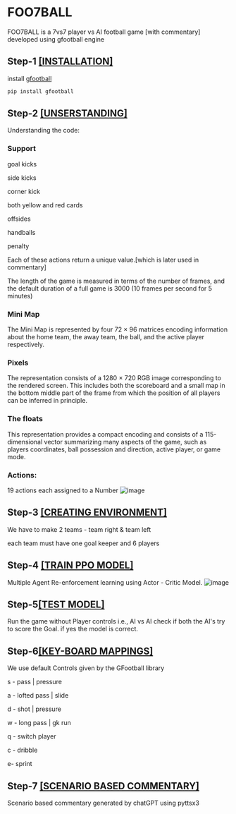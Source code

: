 # FOO7BALL

FOO7BALL is a 7vs7 player vs AI  football game [with commentary] developed using gfootball engine
## Step-1 [[INSTALLATION]](https://github.com/google-research/football)

install [gfootball](https://github.com/google-research/football)

```bash
pip install gfootball
```

## Step-2 [[UNSERSTANDING]](https://github.com/Watxsh1/7v7-Football-Game/blob/main/trypanrenmadam.py)
Understanding the code:

### Support
goal kicks

side kicks

corner kick

both yellow and red cards

offsides

handballs

penalty

Each of these actions return a unique value.[which is later used in commentary]

The length of the game is measured in terms of the
number of frames, and the default duration of a full game
is 3000 (10 frames per second for 5 minutes)

### Mini Map
The Mini Map is represented by four 72 × 96 matrices encoding information about the home
team, the away team, the ball, and the active player respectively.

### Pixels
The representation consists of a 1280 × 720 RGB
image corresponding to the rendered screen. This includes
both the scoreboard and a small map in the bottom middle
part of the frame from which the position of all players can
be inferred in principle.

### The floats 
This representation provides a compact encoding and consists of a 115-dimensional vector summarizing many aspects of the game, such as players coordinates,
ball possession and direction, active player, or game mode.

### Actions:
19 actions each assigned to a Number ![image](https://github.com/Watxsh1/7v7-Football-Game/assets/101169160/ad048831-6dfc-4ae0-af47-aeb31051a69c)


## Step-3 [[CREATING ENVIRONMENT]](https://github.com/Watxsh1/7v7-Football-Game/blob/main/7v7.py)
We have to make 2 teams - team right & team left

each team must have one goal keeper and 6 players

## Step-4 [[TRAIN PPO MODEL]](https://github.com/Watxsh1/7v7-Football-Game/blob/main/ppotraining7v7.py)

Multiple Agent Re-enforcement learning using Actor - Critic Model.
![image](https://github.com/Watxsh1/7v7-Football-Game/assets/101169160/89d8637a-633b-45bb-9605-82efab89ea39)


## Step-5[[TEST MODEL]](https://github.com/Watxsh1/7v7-Football-Game/blob/main/foo7ball.py)

Run the game without Player controls i.e., AI vs AI check if both the AI's try to score the Goal.
if yes the model is correct.

## Step-6[[KEY-BOARD MAPPINGS]](https://github.com/Watxsh1/7v7-Football-Game/blob/main/play_game.py)

We use default Controls given by the GFootball library

s - pass | pressure

a - lofted pass | slide

d - shot | pressure

w - long pass | gk run

q - switch player

c - dribble

e- sprint

## Step-7 [[SCENARIO BASED COMMENTARY]](https://github.com/Watxsh1/7v7-Football-Game/blob/main/commentary.py)

Scenario based commentary generated by chatGPT using pyttsx3


